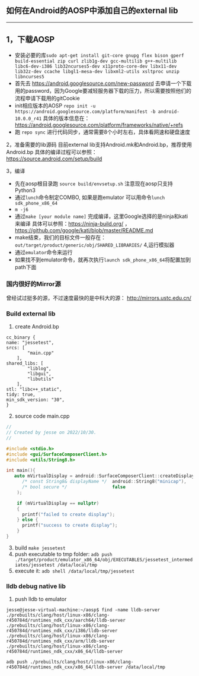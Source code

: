## 如何在Android的AOSP中添加自己的external lib
---
1，下载AOSP
---
* 安装必要的库`sudo apt-get install git-core gnupg flex bison gperf build-essential zip curl zlib1g-dev gcc-multilib g++-multilib libc6-dev-i386 lib32ncurses5-dev x11proto-core-dev libx11-dev lib32z-dev ccache libgl1-mesa-dev libxml2-utils xsltproc unzip libncurses5`
* 首先去 https://android.googlesource.com/new-password 去申请一个下载用的password，因为Google要减轻服务器下载的压力，所以需要按照他们的流程申请下载用的gitCookie
* init相应版本的AOSP 
`repo init -u https://android.googlesource.com/platform/manifest -b android-10.0.0_r41`
具体的版本信息在：https://android.googlesource.com/platform/frameworks/native/+refs
* 跑 `repo sync` 进行代码同步，通常需要8个小时左右，具体看网速和硬盘速度

2，准备需要的lib源码
目前external lib支持Android.mk和Android.bp，推荐使用Android.bp
具体的编译过程可以参照：
https://source.android.com/setup/build

3，编译
* 先在aosp根目录跑 `source build/envsetup.sh`
注意现在aosp只支持Python3
* 通过`lunch`命令制定COMBO, 如果是跑emulator 可以用命令`lunch sdk_phone_x86_64`
* `m -j6`
* 通过`make [your module name]` 完成编译，这里Google选择的是ninja和kati来编译
具体可以参照：https://ninja-build.org/ ，https://github.com/google/kati/blob/master/README.md 
* make结束，我们的目标文件一般存在：
`out/target/product/generic/obj/SHARED_LIBRARIES/`
4,运行模拟器
* 通过`emulator`命令来运行
* 如果找不到emulator命令，就再次执行`launch sdk_phone_x86_64`将配置加到path下面

### 国内很好的Mirror源
曾经试过挺多的源，不过速度最快的是中科大的源：
http://mirrors.ustc.edu.cn/

### Build external lib
1. create Android.bp

```
cc_binary {
name: "jessetest",
srcs: [
        "main.cpp"
    ],
shared_libs: [
        "liblog",
        "libgui",
        "libutils"
    ],
stl: "libc++_static",
tidy: true,
min_sdk_version: "30",
}
```
2.  source code main.cpp
```C++
//
// Created by jesse on 2022/10/30.
//

#include <stdio.h>
#include <gui/SurfaceComposerClient.h>
#include <utils/String8.h>

int main(){
   auto mVirtualDisplay = android::SurfaceComposerClient::createDisplay(
      /* const String8& displayName */  android::String8("minicap"),
      /* bool secure */                 false
    );

    if (mVirtualDisplay == nullptr)
    {
      printf("failed to create display");
    } else {
      printf("success to create display");
    }
}
```
3. build `make jessetest`
4. push executable to tmp folder: `adb push ./target/product/emulator_x86_64/obj/EXECUTABLES/jessetest_intermediates/jessetest /data/local/tmp`
5. execute it: `adb shell /data/local/tmp/jessetest`

### lldb debug native lib
1. push lldb to emulator
```
jesse@jesse-virtual-machine:~/aosp$ find -name lldb-server
./prebuilts/clang/host/linux-x86/clang-r450784d/runtimes_ndk_cxx/aarch64/lldb-server
./prebuilts/clang/host/linux-x86/clang-r450784d/runtimes_ndk_cxx/i386/lldb-server
./prebuilts/clang/host/linux-x86/clang-r450784d/runtimes_ndk_cxx/arm/lldb-server
./prebuilts/clang/host/linux-x86/clang-r450784d/runtimes_ndk_cxx/x86_64/lldb-server
```
`adb push ./prebuilts/clang/host/linux-x86/clang-r450784d/runtimes_ndk_cxx/x86_64/lldb-server /data/local/tmp`  

